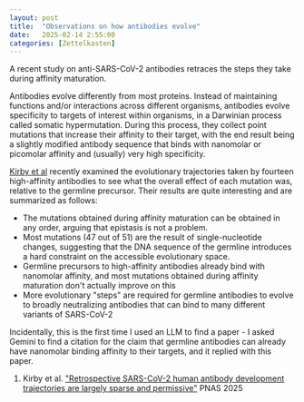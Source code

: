 ```yaml
---
layout: post
title:  "Observations on how antibodies evolve"
date:   2025-02-14 2:55:00
categories: [Zettelkasten]
---
```

A recent study on anti-SARS-CoV-2 antibodies retraces the steps they take during affinity maturation.

Antibodies evolve differently from most proteins. Instead of maintaining functions and/or interactions across different organisms, antibodies evolve specificity to targets of interest within organisms, in a Darwinian process called somatic hypermutation. During this process, they collect point mutations that increase their affinity to their target, with the end result being a slightly modified antibody sequence that binds with nanomolar or picomolar affinity and (usually) very high specificity.

[Kirby et al](doi.org/10.1073/pnas.2412787122) recently examined the evolutionary trajectories taken by fourteen high-affinity antibodies to see what the overall effect of each mutation was, relative to the germline precursor. Their results are quite interesting and are summarized as follows:
*   The mutations obtained during affinity maturation can be obtained in any order, arguing that epistasis is not a problem.
*   Most mutations (47 out of 51) are the result of single-nucleotide changes, suggesting that the DNA sequence of the germline introduces a hard constraint on the accessible evolutionary space.
*   Germline precursors to high-affinity antibodies already bind with nanomolar affinity, and most mutations obtained during affinity maturation don't actually improve on this
*   More evolutionary "steps" are required for germline antibodies to evolve to broadly neutralizing antibodies that can bind to many different variants of SARS-CoV-2

Incidentally, this is the first time I used an LLM to find a paper - I asked Gemini to find a citation for the claim that germline antibodies can already have nanomolar binding affinity to their targets, and it replied with this paper.

1. Kirby et al. ["Retrospective SARS-CoV-2 human antibody development trajectories are largely sparse and permissive"](doi.org/10.1073/pnas.2412787122) PNAS 2025